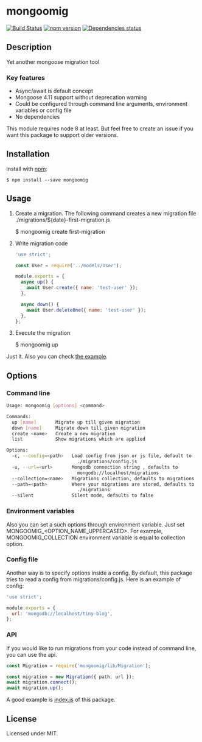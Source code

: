 # mongoomig
[![Build Status](https://travis-ci.org/megahertz/mongoomig.svg?branch=master)](https://travis-ci.org/megahertz/mongoomig)
[![npm version](https://badge.fury.io/js/mongoomig.svg)](https://badge.fury.io/js/mongoomig)
[![Dependencies status](https://david-dm.org/megahertz/mongoomig/status.svg)](https://david-dm.org/megahertz/mongoomig)

## Description

Yet another mongoose migration tool

### Key features

 - Async/await is default concept
 - Mongoose 4.11 support without deprecation warning
 - Could be configured through command line arguments, environment
 variables or config file
 - No dependencies

This module requires node 8 at least. But feel free to create an issue
if you want this package to support older versions.

## Installation

Install with [npm](https://npmjs.org/package/mongoomig):

    $ npm install --save mongoomig

## Usage

1. Create a migration. The following command creates a new migration
    file ./migrations/${date}-first-migration.js

    $ mongoomig create first-migration

2. Write migration code

    ```js
    'use strict';

    const User = require('../models/User');

    module.exports = {
      async up() {
        await User.create({ name: 'test-user' });
      },

      async down() {
        await User.deleteOne({ name: 'test-user' });
      },
    };
    ```

3. Execute the migration

    $ mongoomig up

Just it. Also you can check [the example](example/migrations).

## Options

### Command line

```sh
Usage: mongoomig [options] <command>

Commands:
  up [name]       Migrate up till given migration
  down [name]     Migrate down till given migration
  create <name>   Create a new migration
  list            Show migrations which are applied

Options:
  -c, --config=<path>   Load config from json or js file, default to
                          ./migrations/config.js
  -u, --url=<url>       Mongodb connection string , defaults to
                          mongodb://localhost/migrations
  --collection=<name>   Migrations collection, defaults to migrations
  --path=<path>         Where your migrations are stored, defaults to
                          ./migrations
  --silent              Silent mode, defaults to false
```

### Environment variables

Also you can set a such options through environment variable. Just
set MONGOOMIG_<OPTION_NAME_UPPERCASED>. For example,
MONGOOMIG_COLLECTION environment variable is equal to collection
option.

### Config file

Another way is to specify options inside a config. By default,
this package tries to read a config from migrations/config.js. Here is
an example of config:

```js
'use strict';

module.exports = {
  url: 'mongodb://localhost/tiny-blog',
};
```

### API

If you would like to run migrations from your code instead of command
line, you can use the api.

```js
const Migration = require('mongoomig/lib/Migration');

const migration = new Migration({ path, url });
await migration.connect();
await migration.up();
```

A good example is [index.js](index.js) of this package.

## License

Licensed under MIT.
